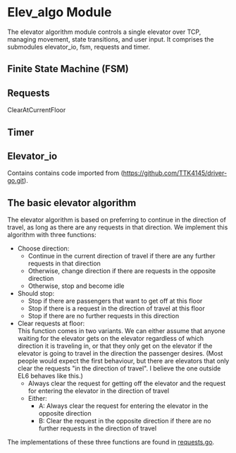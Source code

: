 Elev_algo Module
================
The elevator algorithm module controls a single elevator over TCP, managing movement, state transitions, and user input. It comprises the submodules elevator_io, fsm, requests and timer.

Finite State Machine (FSM)
-------------

Requests
-----
 ClearAtCurrentFloor

Timer
-----

Elevator_io
----------

Contains contains code imported from (https://github.com/TTK4145/driver-go.git).

The basic elevator algorithm
-------------

The elevator algorithm is based on preferring to continue in the direction of travel, as long as there are any requests in that direction. We implement this algorithm with three functions:
 - Choose direction:
   - Continue in the current direction of travel if there are any further requests in that direction
   - Otherwise, change direction if there are requests in the opposite direction
   - Otherwise, stop and become idle
 - Should stop:
   - Stop if there are passengers that want to get off at this floor
   - Stop if there is a request in the direction of travel at this floor 
   - Stop if there are no further requests in this direction
 - Clear requests at floor:  
   This function comes in two variants. We can either assume that anyone waiting for the elevator gets on the elevator regardless of which direction it is traveling in, or that they only get on the elevator if the elevator is going to travel in the direction the passenger desires. (Most people would expect the first behaviour, but there are elevators that only clear the requests "in the direction of travel". I believe the one outside EL6 behaves like this.)
   - Always clear the request for getting off the elevator and the request for entering the elevator in the direction of travel
   - Either:
     - A: Always clear the request for entering the elevator in the opposite direction
     - B: Clear the request in the opposite direction if there are no further requests in the direction of travel
     
The implementations of these three functions are found in [requests.go](requests/requests.go).
